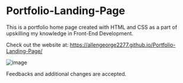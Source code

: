 # Portfolio-Landing-Page

This is a portfolio home page created with HTML and CSS as a part of upskilling my knowledge in Front-End Development.  

Check out the website at: https://allengeorge2277.github.io/Portfolio-Landing-Page/  

![image](https://github.com/user-attachments/assets/b112e56a-d5b8-46b4-821d-c5e738947bc1)

Feedbacks and additional changes are accepted.
